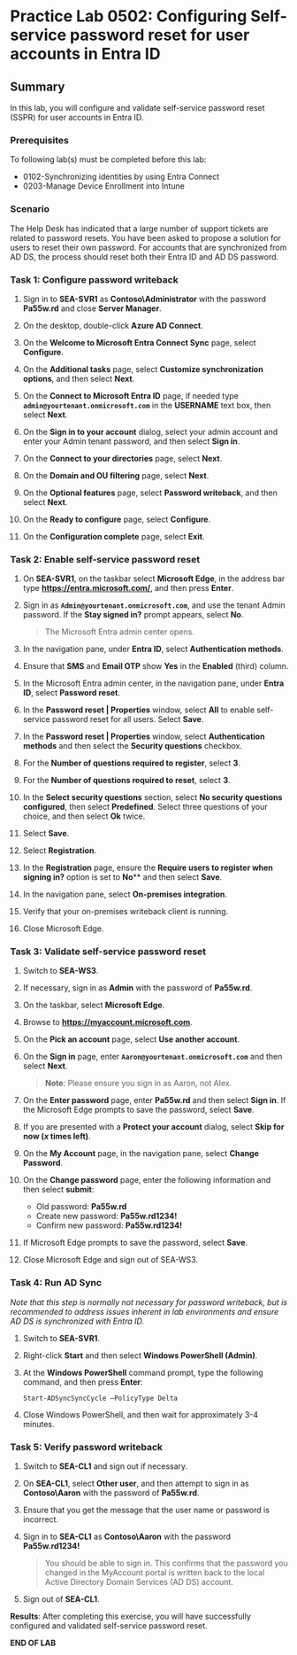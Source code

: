 # Practice Lab 0502: Configuring Self-service password reset for user accounts in Entra ID

## Summary

In this lab, you will configure and validate self-service password reset (SSPR) for user accounts in Entra ID.

### Prerequisites

To following lab(s) must be completed before this lab:

- 0102-Synchronizing identities by using Entra Connect
- 0203-Manage Device Enrollment into Intune


### Scenario

The Help Desk has indicated that a large number of support tickets are related to password resets. You have been asked to propose a solution for users to reset their own password. For accounts that are synchronized from AD DS, the process should reset both their Entra ID and AD DS password. 

### Task 1: Configure password writeback

1. Sign in to **SEA-SVR1** as **Contoso\\Administrator** with the password **Pa55w.rd** and close **Server Manager**.

2. On the desktop, double-click **Azure AD Connect**.

3. On the **Welcome to Microsoft Entra Connect Sync** page, select **Configure**.

4. On the **Additional tasks** page, select **Customize synchronization options**, and then select **Next**.

5. On the **Connect to Microsoft Entra ID** page, if needed type **`admin@yourtenant.onmicrosoft.com`** in the **USERNAME** text box, then select **Next**.

6. On the **Sign in to your account** dialog, select your admin account and enter your Admin tenant password, and then select **Sign in**.

7. On the **Connect to your directories** page, select **Next**.

8. On the **Domain and OU filtering** page, select **Next**.

9. On the **Optional features** page, select **Password writeback**, and then select **Next**.

10. On the **Ready to configure** page, select **Configure**.

11. On the **Configuration complete** page, select **Exit**.

### Task 2: Enable self-service password reset

1. On **SEA-SVR1**, on the taskbar select **Microsoft Edge**, in the address bar type **https://entra.microsoft.com/**, and then press **Enter**.

2. Sign in as **`Admin@yourtenant.onmicrosoft.com`**, and use the tenant Admin password. If the **Stay signed in?** prompt appears, select **No**. 

   > The Microsoft Entra admin center opens.

3. In the navigation pane, under **Entra ID**, select **Authentication methods**. 

4. Ensure that **SMS** and **Email OTP** show **Yes** in the **Enabled** \(third\) column. 

5. In the Microsoft Entra admin center, in the navigation pane, under **Entra ID**, select **Password reset**.

6. In the **Password reset | Properties** window, select **All** to enable self-service password reset for all users. Select **Save**.

7. In the **Password reset | Properties** window, select **Authentication methods** and then select the **Security questions** checkbox.

8. For the **Number of questions required to register**, select **3**.

9. For the **Number of questions required to reset**, select **3**.

10. In the **Select security questions** section, select **No security questions configured**, then select **Predefined**. Select three questions of your choice, and then select **Ok** twice.

11. Select **Save**.

12. Select **Registration**.

13. In the **Registration** page, ensure the **Require users to register when signing in?** option is set to **No**** and then select **Save**.

14. In the navigation pane, select **On-premises integration**.

15. Verify that your on-premises writeback client is running.

16. Close Microsoft Edge.

### Task 3: Validate self-service password reset

1. Switch to **SEA-WS3**.

2. If necessary, sign in as **Admin** with the password of **Pa55w.rd**.

3. On the taskbar, select **Microsoft Edge**.

4. Browse to **https://myaccount.microsoft.com**. 

5. On the **Pick an account** page, select **Use another account**.

6. On the **Sign in** page, enter **`Aaron@yourtenant.onmicrosoft.com`** and then select **Next**.

   >**Note**: Please ensure you sign in as Aaron, not Alex.

7. On the **Enter password** page, enter **Pa55w.rd** and then select **Sign in**. If the Microsoft Edge prompts to save the password, select **Save**.

8. If you are presented with a **Protect your account** dialog, select **Skip for now (*x* times left)**.

9. On the **My Account** page, in the navigation pane, select **Change Password**.

10. On the **Change password** page, enter the following information and then select **submit**:
     - Old password: **Pa55w.rd**
     - Create new password: **Pa55w.rd1234!**
     - Confirm new password: **Pa55w.rd1234!**

11. If Microsoft Edge prompts to save the password, select **Save**.

12. Close Microsoft Edge and sign out of SEA-WS3.

### Task 4: Run AD Sync

*Note that this step is normally not necessary for password writeback, but is recommended to address issues inherent in lab environments and ensure AD DS is synchronized with Entra ID.*

1. Switch to **SEA-SVR1**.

2. Right-click **Start** and then select **Windows PowerShell (Admin)**.

3. At the **Windows PowerShell** command prompt, type the following command, and
    then press **Enter**:

    ```
    Start-ADSyncSyncCycle –PolicyType Delta
    ```

4. Close Windows PowerShell, and then wait for approximately 3-4 minutes.

### Task 5: Verify password writeback

1. Switch to **SEA-CL1** and sign out if necessary.

2. On **SEA-CL1**, select **Other user**, and then attempt to sign in as **Contoso\\Aaron** with the password of **Pa55w.rd**.

4. Ensure that you get the message that the user name or password is incorrect.

5. Sign in to **SEA-CL1** as **Contoso\\Aaron** with the password **Pa55w.rd1234!**

   > You should be able to sign in. This confirms that the password you changed in the MyAccount portal is written back to the local Active Directory Domain Services (AD DS) account.

6. Sign out of **SEA-CL1**.

**Results**: After completing this exercise, you will have successfully configured and validated self-service password reset.

**END OF LAB**
